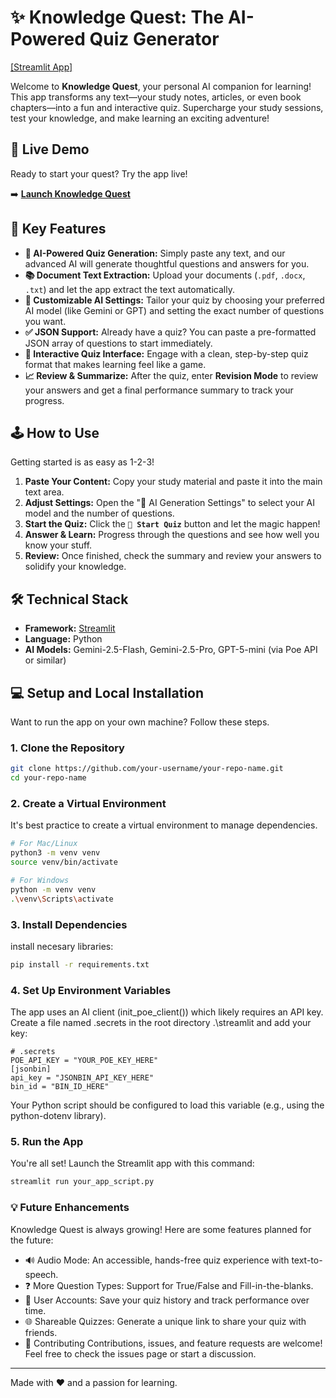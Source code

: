 <!-- This is an HTML comment, which is invisible in the final rendered Markdown. -->
<!-- The line below uses a Level 1 Heading (#) and an emoji (:sparkles:) for the main title. -->
# ✨ Knowledge Quest: The AI-Powered Quiz Generator

<!-- This is a link to your app. Replace "#" with your actual Streamlit share URL. -->
[[Streamlit App]](#)

<!-- A short, bolded paragraph to grab attention. -->
Welcome to **Knowledge Quest**, your personal AI companion for learning! This app transforms any text—your study notes, articles, or even book chapters—into a fun and interactive quiz. Supercharge your study sessions, test your knowledge, and make learning an exciting adventure!

<!-- Placeholder for an image. It's highly recommended to add a screenshot or GIF of your app in action. -->
<!-- ![Knowledge Quest Demo](path/to/your/demo.gif) -->

<!-- Level 2 Heading (##) for a new section. -->
## 🚀 Live Demo

Ready to start your quest? Try the app live!

<!-- A bolded link to make the call-to-action stand out. -->
➡️ **[Launch Knowledge Quest](https://multiplechoicequiz.streamlit.app/)**

## 🌟 Key Features

<!-- An unordered list (-) to highlight the main features. Emojis make it more visually appealing. -->
- **🧠 AI-Powered Quiz Generation:** Simply paste any text, and our advanced AI will generate thoughtful questions and answers for you.
- **📚 Document Text Extraction:** Upload your documents (`.pdf`, `.docx`, `.txt`) and let the app extract the text automatically.
- **🤖 Customizable AI Settings:** Tailor your quiz by choosing your preferred AI model (like Gemini or GPT) and setting the exact number of questions you want.
- **✅ JSON Support:** Already have a quiz? You can paste a pre-formatted JSON array of questions to start immediately.
- **🎯 Interactive Quiz Interface:** Engage with a clean, step-by-step quiz format that makes learning feel like a game.
- **📈 Review & Summarize:** After the quiz, enter **Revision Mode** to review your answers and get a final performance summary to track your progress.

## 🕹️ How to Use

Getting started is as easy as 1-2-3!

<!-- An ordered list (1., 2., etc.) for step-by-step instructions. -->
1.  **Paste Your Content:** Copy your study material and paste it into the main text area.
2.  **Adjust Settings:** Open the "🤖 AI Generation Settings" to select your AI model and the number of questions.
3.  **Start the Quiz:** Click the **`🚀 Start Quiz`** button and let the magic happen!
4.  **Answer & Learn:** Progress through the questions and see how well you know your stuff.
5.  **Review:** Once finished, check the summary and review your answers to solidify your knowledge.

## 🛠️ Technical Stack

- **Framework:** [Streamlit](https://streamlit.io/)
- **Language:** Python
- **AI Models:** Gemini-2.5-Flash, Gemini-2.5-Pro, GPT-5-mini (via Poe API or similar)

## 💻 Setup and Local Installation

Want to run the app on your own machine? Follow these steps.

<!-- Level 3 Headings (###) for sub-sections. -->
### 1. Clone the Repository

<!-- A fenced code block with `bash` for syntax highlighting. -->
```bash
git clone https://github.com/your-username/your-repo-name.git
cd your-repo-name
```


### 2. Create a Virtual Environment
It's best practice to create a virtual environment to manage dependencies.

```bash
# For Mac/Linux
python3 -m venv venv
source venv/bin/activate
```


```bash
# For Windows
python -m venv venv
.\venv\Scripts\activate
```

### 3. Install Dependencies
install necesary libraries:

```bash
pip install -r requirements.txt
```

### 4. Set Up Environment Variables

The app uses an AI client (init_poe_client()) which likely requires an API key. Create a file named .secrets in the root directory .\streamlit and add your key:
```
# .secrets
POE_API_KEY = "YOUR_POE_KEY_HERE"
[jsonbin]
api_key = "JSONBIN_API_KEY_HERE"
bin_id = "BIN_ID_HERE"
```

Your Python script should be configured to load this variable (e.g., using the python-dotenv library).

### 5. Run the App
You're all set! Launch the Streamlit app with this command:

```bash
streamlit run your_app_script.py
```

### 💡 Future Enhancements
Knowledge Quest is always growing! Here are some features planned for the future:

* 🔊 Audio Mode: An accessible, hands-free quiz experience with text-to-speech.
* ❓ More Question Types: Support for True/False and Fill-in-the-blanks.
* 👤 User Accounts: Save your quiz history and track performance over time.
* 🌐 Shareable Quizzes: Generate a unique link to share your quiz with friends.
* 🙌 Contributing
Contributions, issues, and feature requests are welcome! Feel free to check the issues page or start a discussion.

---

Made with ❤️ and a passion for learning.